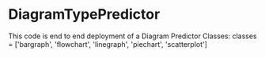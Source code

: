 # DiagramTypePredictor
This code is end to end deployment of a Diagram Predictor Classes: classes = ['bargraph', 'flowchart', 'linegraph', 'piechart', 'scatterplot']
